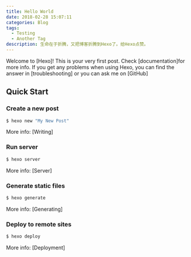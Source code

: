 ```yaml
---
title: Hello World
date: 2018-02-28 15:07:11
categories: Blog
tags: 
  - Testing
  - Another Tag
description: 生命在于折腾，又把博客折腾到Hexo了。给Hexo点赞。
---
```

Welcome to [Hexo]! This is your very first post. Check [documentation]for more info. If you get any problems when using Hexo, you can find the answer in [troubleshooting] or you can ask me on [GitHub]

## Quick Start

### Create a new post

``` bash
$ hexo new "My New Post"
```

More info: [Writing]

### Run server

``` bash
$ hexo server
```

More info: [Server]

### Generate static files

``` bash
$ hexo generate
```

More info: [Generating]

### Deploy to remote sites

``` bash
$ hexo deploy
```

More info: [Deployment]
